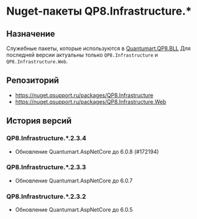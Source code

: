 # Nuget-пакеты QP8.Infrastructure.*

## Назначение

Cлужебные пакеты, которые используются в [Quantumart.QP8.BLL](Quantumart.QP8.BLL) Для последней версии актуальны только `QP8.Infrastructure` и `QP8.Infrastructure.Web`.

## Репозиторий

* https://nuget.qsupport.ru/packages/QP8.Infrastructure
* https://nuget.qsupport.ru/packages/QP8.Infrastructure.Web

## История версий

### QP8.Infrastructure.*.2.3.4

* Обновление Quantumart.AspNetCore до 6.0.8 (#172194)

### QP8.Infrastructure.*.2.3.3

* Обновление Quantumart.AspNetCore до 6.0.7

### QP8.Infrastructure.*.2.3.2

* Обновление Quantumart.AspNetCore до 6.0.5
